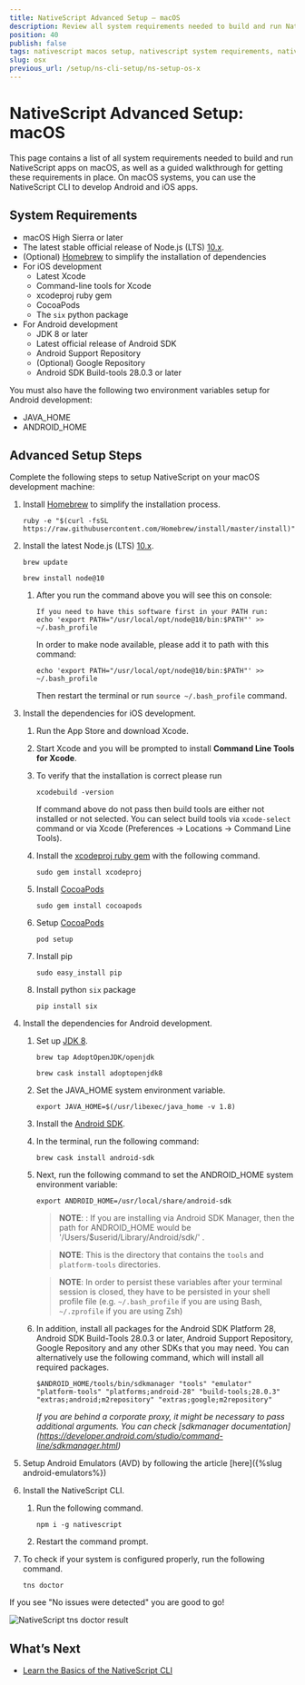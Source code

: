 ```yaml
---
title: NativeScript Advanced Setup — macOS
description: Review all system requirements needed to build and run NativeScript apps on macOS and follow the walkthrough to learn how to install and configure these dependencies.
position: 40
publish: false
tags: nativescript macos setup, nativescript system requirements, nativescript macos
slug: osx
previous_url: /setup/ns-cli-setup/ns-setup-os-x
---
```


# NativeScript Advanced Setup: macOS

This page contains a list of all system requirements needed to build and run NativeScript apps on macOS, as well as a guided walkthrough for getting these requirements in place. On macOS systems, you can use the NativeScript CLI to develop Android and iOS apps.

## System Requirements

* macOS High Sierra or later
* The latest stable official release of Node.js (LTS) [10.x](https://nodejs.org/dist/latest-v10.x/).
* (Optional) [Homebrew](https://brew.sh/) to simplify the installation of dependencies
* For iOS development
  + Latest Xcode
  + Command-line tools for Xcode
  + xcodeproj ruby gem
  + CocoaPods
  + The `six` python package
* For Android development
  + JDK 8 or later
  + Latest official release of Android SDK
  + Android Support Repository
  + (Optional) Google Repository
  + Android SDK Build-tools 28.0.3 or later

You must also have the following two environment variables setup for Android development:

* JAVA_HOME
* ANDROID_HOME

## Advanced Setup Steps

Complete the following steps to setup NativeScript on your macOS development machine:

1. Install [Homebrew](http://brew.sh) to simplify the installation process.

   <pre class="add-copy-button"><code class="language-terminal">ruby -e "$(curl -fsSL https://raw.githubusercontent.com/Homebrew/install/master/install)"
   </code></pre>

1. Install the latest Node.js (LTS) [10.x](https://nodejs.org/dist/latest-v10.x/).

   <pre class="add-copy-button"><code class="language-terminal">brew update
   </code></pre>

   <pre class="add-copy-button"><code class="language-terminal">brew install node@10
   </code></pre>

   1. After you run the command above you will see this on console:

      ``` Shell
      If you need to have this software first in your PATH run:
      echo 'export PATH="/usr/local/opt/node@10/bin:$PATH"' >> ~/.bash_profile
      ```

      In order to make node available, please add it to path with this command:

      ``` Shell
      echo 'export PATH="/usr/local/opt/node@10/bin:$PATH"' >> ~/.bash_profile
      ```

      Then restart the terminal or run `source ~/.bash_profile` command.

1. Install the dependencies for iOS development.
   1. Run the App Store and download Xcode.
   1. Start Xcode and you will be prompted to install **Command Line Tools for Xcode**.
   1. To verify that the installation is correct please run

      ``` Shell
      xcodebuild -version
      ```

      If command above do not pass then build tools are either not installed or not selected.
      You can select build tools via `xcode-select` command or via Xcode (Preferences -> Locations -> Command Line Tools).

   1. Install the [xcodeproj ruby gem](https://rubygems.org/gems/xcodeproj/versions/0.28.2) with the following command.

      <pre class="add-copy-button"><code class="language-terminal">sudo gem install xcodeproj
      </code></pre>

   1. Install [CocoaPods](https://guides.cocoapods.org/using/getting-started.html)

      <pre class="add-copy-button"><code class="language-terminal">sudo gem install cocoapods
      </code></pre>

   1. Setup [CocoaPods](https://guides.cocoapods.org/using/getting-started.html)

      <pre class="add-copy-button"><code class="language-terminal">pod setup</code></pre>

   1. Install pip

      <pre class="add-copy-button"><code class="language-terminal">sudo easy_install pip</code></pre>

   1. Install python `six` package

      <pre class="add-copy-button"><code class="language-terminal">pip install six
      </code></pre>

1. Install the dependencies for Android development.
   1. Set up [JDK 8](https://openjdk.java.net/install/).

      <pre class="add-copy-button"><code class="language-terminal">brew tap AdoptOpenJDK/openjdk
      </code></pre>

      <pre class="add-copy-button"><code class="language-terminal">brew cask install adoptopenjdk8
      </code></pre>

   1. Set the JAVA_HOME system environment variable.

      <pre class="add-copy-button"><code class="language-terminal">export JAVA_HOME=$(/usr/libexec/java_home -v 1.8)
      </code></pre>

   1. Install the [Android SDK](http://developer.android.com/sdk/index.html).
   1. In the terminal, run the following command:

      <pre class="add-copy-button"><code class="language-terminal">brew cask install android-sdk
      </code></pre>

   1. Next, run the following command to set the ANDROID_HOME system environment variable:

      <pre class="add-copy-button"><code class="language-terminal">export ANDROID_HOME=/usr/local/share/android-sdk
      </code></pre>
      <blockquote><b>NOTE</b>: : If you are installing via Android SDK Manager, then the path for ANDROID_HOME would be '/Users/$userid/Library/Android/sdk/' .</blockquote>

      <blockquote><b>NOTE</b>: This is the directory that contains the <code>tools</code> and <code>platform-tools</code> directories.</blockquote>
      <blockquote><b>NOTE</b>: In order to persist these variables after your terminal session is closed, they have to be persisted in your shell profile file (e.g. <code>~/.bash_profile</code> if you are using Bash, <code>~/.zprofile</code> if you are using Zsh)</blockquote>

   1. In addition, install all packages for the Android SDK Platform 28, Android SDK Build-Tools 28.0.3 or later, Android Support Repository, Google Repository and any other SDKs that you may need. You can alternatively use the following command, which will install all required packages.

      <pre class="add-copy-button"><code class="language-terminal">$ANDROID_HOME/tools/bin/sdkmanager "tools" "emulator" "platform-tools" "platforms;android-28" "build-tools;28.0.3" "extras;android;m2repository" "extras;google;m2repository"
      </code></pre>

      *If you are behind a corporate proxy, it might be necessary to pass additional arguments. You can check [sdkmanager documentation] (<https://developer.android.com/studio/command-line/sdkmanager.html>)*

1. Setup Android Emulators (AVD) by following the article [here]({%slug android-emulators%})

1. Install the NativeScript CLI.
   1. Run the following command.

      <pre class="add-copy-button"><code class="language-terminal">npm i -g nativescript
      </code></pre>

   1. Restart the command prompt.

1. To check if your system is configured properly, run the following command.

   <pre class="add-copy-button"><code class="language-terminal">tns doctor
   </code></pre>

If you see "No issues were detected" you are good to go!

![NativeScript tns doctor result](../img/start/maxos-tns-doctor.png)

## What’s Next

* [Learn the Basics of the NativeScript CLI](/start/cli-basics)
